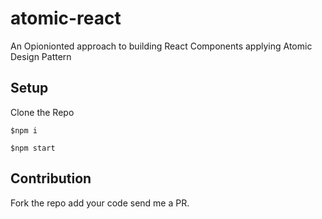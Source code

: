 # atomic-react
An Opionionted approach to building React Components applying Atomic Design Pattern

## Setup
Clone the Repo

`$npm i`

`$npm start`

## Contribution
Fork the repo add your code send me a PR.
